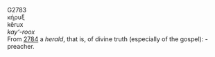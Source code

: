 <body>
  <p>G2783<br>  κήρυξ  <br> kērux  <br><i>kay‘-roox </i><br>From <a href="g2784.htm">2784</a>  a <i>herald</i>, that is, of divine truth (especially of the gospel): - preacher.<br></p>
 </body>